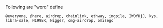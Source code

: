 Following are "word" define
```
@everyone, @here, airdrop, chainlink, ethway, imgpile, IWOfHjJ, kys, libra-sale, N199ER, Nigger, omg-airdrop, omisego
```
